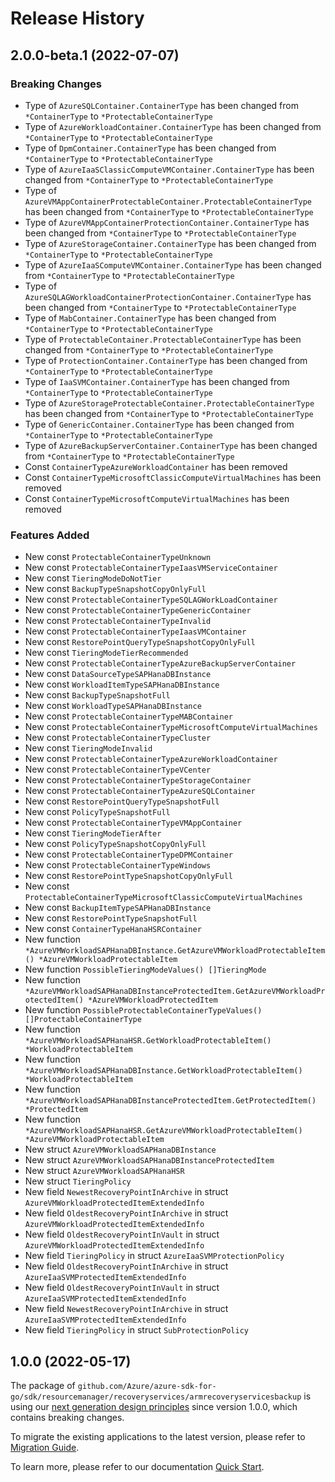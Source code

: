 # Release History

## 2.0.0-beta.1 (2022-07-07)
### Breaking Changes

- Type of `AzureSQLContainer.ContainerType` has been changed from `*ContainerType` to `*ProtectableContainerType`
- Type of `AzureWorkloadContainer.ContainerType` has been changed from `*ContainerType` to `*ProtectableContainerType`
- Type of `DpmContainer.ContainerType` has been changed from `*ContainerType` to `*ProtectableContainerType`
- Type of `AzureIaaSClassicComputeVMContainer.ContainerType` has been changed from `*ContainerType` to `*ProtectableContainerType`
- Type of `AzureVMAppContainerProtectableContainer.ProtectableContainerType` has been changed from `*ContainerType` to `*ProtectableContainerType`
- Type of `AzureVMAppContainerProtectionContainer.ContainerType` has been changed from `*ContainerType` to `*ProtectableContainerType`
- Type of `AzureStorageContainer.ContainerType` has been changed from `*ContainerType` to `*ProtectableContainerType`
- Type of `AzureIaaSComputeVMContainer.ContainerType` has been changed from `*ContainerType` to `*ProtectableContainerType`
- Type of `AzureSQLAGWorkloadContainerProtectionContainer.ContainerType` has been changed from `*ContainerType` to `*ProtectableContainerType`
- Type of `MabContainer.ContainerType` has been changed from `*ContainerType` to `*ProtectableContainerType`
- Type of `ProtectableContainer.ProtectableContainerType` has been changed from `*ContainerType` to `*ProtectableContainerType`
- Type of `ProtectionContainer.ContainerType` has been changed from `*ContainerType` to `*ProtectableContainerType`
- Type of `IaaSVMContainer.ContainerType` has been changed from `*ContainerType` to `*ProtectableContainerType`
- Type of `AzureStorageProtectableContainer.ProtectableContainerType` has been changed from `*ContainerType` to `*ProtectableContainerType`
- Type of `GenericContainer.ContainerType` has been changed from `*ContainerType` to `*ProtectableContainerType`
- Type of `AzureBackupServerContainer.ContainerType` has been changed from `*ContainerType` to `*ProtectableContainerType`
- Const `ContainerTypeAzureWorkloadContainer` has been removed
- Const `ContainerTypeMicrosoftClassicComputeVirtualMachines` has been removed
- Const `ContainerTypeMicrosoftComputeVirtualMachines` has been removed

### Features Added

- New const `ProtectableContainerTypeUnknown`
- New const `ProtectableContainerTypeIaasVMServiceContainer`
- New const `TieringModeDoNotTier`
- New const `BackupTypeSnapshotCopyOnlyFull`
- New const `ProtectableContainerTypeSQLAGWorkLoadContainer`
- New const `ProtectableContainerTypeGenericContainer`
- New const `ProtectableContainerTypeInvalid`
- New const `ProtectableContainerTypeIaasVMContainer`
- New const `RestorePointQueryTypeSnapshotCopyOnlyFull`
- New const `TieringModeTierRecommended`
- New const `ProtectableContainerTypeAzureBackupServerContainer`
- New const `DataSourceTypeSAPHanaDBInstance`
- New const `WorkloadItemTypeSAPHanaDBInstance`
- New const `BackupTypeSnapshotFull`
- New const `WorkloadTypeSAPHanaDBInstance`
- New const `ProtectableContainerTypeMABContainer`
- New const `ProtectableContainerTypeMicrosoftComputeVirtualMachines`
- New const `ProtectableContainerTypeCluster`
- New const `TieringModeInvalid`
- New const `ProtectableContainerTypeAzureWorkloadContainer`
- New const `ProtectableContainerTypeVCenter`
- New const `ProtectableContainerTypeStorageContainer`
- New const `ProtectableContainerTypeAzureSQLContainer`
- New const `RestorePointQueryTypeSnapshotFull`
- New const `PolicyTypeSnapshotFull`
- New const `ProtectableContainerTypeVMAppContainer`
- New const `TieringModeTierAfter`
- New const `PolicyTypeSnapshotCopyOnlyFull`
- New const `ProtectableContainerTypeDPMContainer`
- New const `ProtectableContainerTypeWindows`
- New const `RestorePointTypeSnapshotCopyOnlyFull`
- New const `ProtectableContainerTypeMicrosoftClassicComputeVirtualMachines`
- New const `BackupItemTypeSAPHanaDBInstance`
- New const `RestorePointTypeSnapshotFull`
- New const `ContainerTypeHanaHSRContainer`
- New function `*AzureVMWorkloadSAPHanaDBInstance.GetAzureVMWorkloadProtectableItem() *AzureVMWorkloadProtectableItem`
- New function `PossibleTieringModeValues() []TieringMode`
- New function `*AzureVMWorkloadSAPHanaDBInstanceProtectedItem.GetAzureVMWorkloadProtectedItem() *AzureVMWorkloadProtectedItem`
- New function `PossibleProtectableContainerTypeValues() []ProtectableContainerType`
- New function `*AzureVMWorkloadSAPHanaHSR.GetWorkloadProtectableItem() *WorkloadProtectableItem`
- New function `*AzureVMWorkloadSAPHanaDBInstance.GetWorkloadProtectableItem() *WorkloadProtectableItem`
- New function `*AzureVMWorkloadSAPHanaDBInstanceProtectedItem.GetProtectedItem() *ProtectedItem`
- New function `*AzureVMWorkloadSAPHanaHSR.GetAzureVMWorkloadProtectableItem() *AzureVMWorkloadProtectableItem`
- New struct `AzureVMWorkloadSAPHanaDBInstance`
- New struct `AzureVMWorkloadSAPHanaDBInstanceProtectedItem`
- New struct `AzureVMWorkloadSAPHanaHSR`
- New struct `TieringPolicy`
- New field `NewestRecoveryPointInArchive` in struct `AzureVMWorkloadProtectedItemExtendedInfo`
- New field `OldestRecoveryPointInArchive` in struct `AzureVMWorkloadProtectedItemExtendedInfo`
- New field `OldestRecoveryPointInVault` in struct `AzureVMWorkloadProtectedItemExtendedInfo`
- New field `TieringPolicy` in struct `AzureIaaSVMProtectionPolicy`
- New field `OldestRecoveryPointInArchive` in struct `AzureIaaSVMProtectedItemExtendedInfo`
- New field `OldestRecoveryPointInVault` in struct `AzureIaaSVMProtectedItemExtendedInfo`
- New field `NewestRecoveryPointInArchive` in struct `AzureIaaSVMProtectedItemExtendedInfo`
- New field `TieringPolicy` in struct `SubProtectionPolicy`


## 1.0.0 (2022-05-17)

The package of `github.com/Azure/azure-sdk-for-go/sdk/resourcemanager/recoveryservices/armrecoveryservicesbackup` is using our [next generation design principles](https://azure.github.io/azure-sdk/general_introduction.html) since version 1.0.0, which contains breaking changes.

To migrate the existing applications to the latest version, please refer to [Migration Guide](https://aka.ms/azsdk/go/mgmt/migration).

To learn more, please refer to our documentation [Quick Start](https://aka.ms/azsdk/go/mgmt).